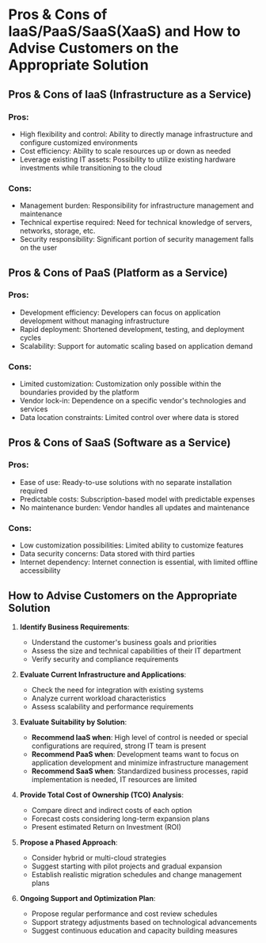 # Pros & Cons of IaaS/PaaS/SaaS(XaaS) and How to Advise Customers on the Appropriate Solution

## Pros & Cons of IaaS (Infrastructure as a Service)

### Pros:
- High flexibility and control: Ability to directly manage infrastructure and configure customized environments
- Cost efficiency: Ability to scale resources up or down as needed
- Leverage existing IT assets: Possibility to utilize existing hardware investments while transitioning to the cloud

### Cons:
- Management burden: Responsibility for infrastructure management and maintenance
- Technical expertise required: Need for technical knowledge of servers, networks, storage, etc.
- Security responsibility: Significant portion of security management falls on the user

## Pros & Cons of PaaS (Platform as a Service)

### Pros:
- Development efficiency: Developers can focus on application development without managing infrastructure
- Rapid deployment: Shortened development, testing, and deployment cycles
- Scalability: Support for automatic scaling based on application demand

### Cons:
- Limited customization: Customization only possible within the boundaries provided by the platform
- Vendor lock-in: Dependence on a specific vendor's technologies and services
- Data location constraints: Limited control over where data is stored

## Pros & Cons of SaaS (Software as a Service)

### Pros:
- Ease of use: Ready-to-use solutions with no separate installation required
- Predictable costs: Subscription-based model with predictable expenses
- No maintenance burden: Vendor handles all updates and maintenance

### Cons:
- Low customization possibilities: Limited ability to customize features
- Data security concerns: Data stored with third parties
- Internet dependency: Internet connection is essential, with limited offline accessibility

## How to Advise Customers on the Appropriate Solution

1. **Identify Business Requirements**:
   - Understand the customer's business goals and priorities
   - Assess the size and technical capabilities of their IT department
   - Verify security and compliance requirements

2. **Evaluate Current Infrastructure and Applications**:
   - Check the need for integration with existing systems
   - Analyze current workload characteristics
   - Assess scalability and performance requirements

3. **Evaluate Suitability by Solution**:
   - **Recommend IaaS when**: High level of control is needed or special configurations are required, strong IT team is present
   - **Recommend PaaS when**: Development teams want to focus on application development and minimize infrastructure management
   - **Recommend SaaS when**: Standardized business processes, rapid implementation is needed, IT resources are limited

4. **Provide Total Cost of Ownership (TCO) Analysis**:
   - Compare direct and indirect costs of each option
   - Forecast costs considering long-term expansion plans
   - Present estimated Return on Investment (ROI)

5. **Propose a Phased Approach**:
   - Consider hybrid or multi-cloud strategies
   - Suggest starting with pilot projects and gradual expansion
   - Establish realistic migration schedules and change management plans

6. **Ongoing Support and Optimization Plan**:
   - Propose regular performance and cost review schedules
   - Support strategy adjustments based on technological advancements
   - Suggest continuous education and capacity building measures
